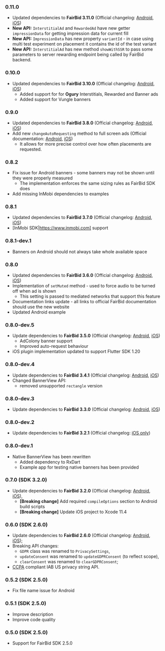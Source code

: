 ### 0.11.0
* Updated dependencies to **FairBid 3.11.0** (Official changelog: [Android](https://developer.fyber.com/hc/en-us/articles/360010205178-FairBid-Android-SDK-Changelog), [iOS](https://developer.fyber.com/hc/en-us/articles/360010021878-FairBid-iOS-SDK-Changelog))
* **New API:** `InterstitialAd` and `RewardedAd` have new getter `impressionData` for getting impression data for current fill
* **New API:** `ImpressionData` has new property `variantId` - in case using multi test experiment on placement it contains the id of the test variant
* **New API:** `InterstitialAd` has new method `showWithSSR` to pass some parameters to server rewarding endpoint being called by FairBid backend.

### 0.10.0
* Updated dependencies to **FairBid 3.10.0** (Official changelog: [Android](https://developer.fyber.com/hc/en-us/articles/360010205178-FairBid-Android-SDK-Changelog), [iOS](https://developer.fyber.com/hc/en-us/articles/360010021878-FairBid-iOS-SDK-Changelog))
  * Added support for for **Ogury** Interstitials, Rewarded and Banner ads
  * Added support for Vungle banners

### 0.9.0
* Updated dependencies to **FairBid 3.8.0** (Official changelog: [Android](https://developer.fyber.com/hc/en-us/articles/360010205178-FairBid-Android-SDK-Changelog), [iOS](https://developer.fyber.com/hc/en-us/articles/360010021878-FairBid-iOS-SDK-Changelog))
* Add new `changeAutoRequesting` method to full screen ads (Official documentation: [Android](https://developer.fyber.com/hc/en-us/articles/360010251798-Auto-Request#auto-request-configuration-per-placement-0-2), [iOS](https://developer.fyber.com/hc/en-us/articles/360009940017-Auto-Request#auto-request-configuration-per-placement-0-2))
  * It allows for more precise control over how often placements are requested.

### 0.8.2
* Fix issue for Android banners - some banners may not be shown until they were properly measured
  * The implementation enforces the same sizing rules as FairBid SDK does
* Add missing InMobi dependencies to examples

### 0.8.1
* Updated dependencies to **FairBid 3.7.0** (Official changelog: [Android](https://developer.fyber.com/hc/en-us/articles/360010205178-FairBid-Android-SDK-Changelog), [iOS](https://developer.fyber.com/hc/en-us/articles/360010021878-FairBid-iOS-SDK-Changelog))
* [InMobi SDK|https://www.inmobi.com] support

### 0.8.1-dev.1
* Banners on Android should not always take whole available space

### 0.8.0
* Updated dependencies to **FairBid 3.6.0** (Official changelog: [Android](https://developer.fyber.com/hc/en-us/articles/360010205178-FairBid-Android-SDK-Changelog#version-3-6-0-0-0), [iOS](https://developer.fyber.com/hc/en-us/articles/360010021878-FairBid-iOS-SDK-Changelog#version-3-6-0-0-0))
* Implementation of `setMuted` method - used to force audio to be turned off when ad is shown
  * This setting is passed to mediated networks that support this feature
* Documentation links update - all links to official FairBid documentation should use the new website
* Updated Android example 

### 0.8.0-dev.5
* Update dependencies to **FairBid 3.5.0** (Official changelog: [Android](https://dev-android.fyber.com/docs/fairbid-sdk#version-350), [iOS](https://dev-ios.fyber.com/docs/fairbid-sdk#version-350))
  * AdColony banner support
  * Improved auto-request behaviour
* iOS plugin implementation updated to support Flutter SDK 1.20

### 0.8.0-dev.4
* Update dependencies to **FairBid 3.4.1** (Official changelog: [Android](https://dev-android.fyber.com/docs/fairbid-sdk#version-341), [iOS](https://dev-ios.fyber.com/docs/fairbid-sdk#version-341))
* Changed BannerView API:
  * removed unsupported `rectangle` version

### 0.8.0-dev.3
* Update dependencies to **FairBid 3.3.0** (Official changelog: [Android](https://dev-android.fyber.com/docs/fairbid-sdk#version-330), [iOS](https://dev-ios.fyber.com/docs/fairbid-sdk#version-330))

### 0.8.0-dev.2
* Update dependencies to **FairBid 3.2.1** (Official changelog: [iOS only](https://dev-ios.fyber.com/docs/fairbid-sdk#version-321))

### 0.8.0-dev.1
* Native BannerView has been rewritten
  * Added dependency to RxDart
  * Example app for testing native banners has been provided

### 0.7.0 (SDK 3.2.0)
* Update dependencies to **FairBid 3.2.0** (Official changelog: [Android](https://dev-android.fyber.com/docs/fairbid-sdk), [iOS](https://dev-ios.fyber.com/docs/fairbid-sdk)),
    * **[Breaking change]** Add required `compileOptions` section to Android build scripts
    * **[Breaking change]** Update iOS project to Xcode 11.4
### 0.6.0 (SDK 2.6.0)
* Update dependencies to **FairBid 2.6.0** (Official changelog: [Android](https://dev-android.fyber.com/docs/fairbid-sdk), [iOS](https://dev-ios.fyber.com/docs/fairbid-sdk));
* Breaking API changes:
    * `GDPR` class was renamed to `PrivacySettings`,
    * `updateConsent` was renamed to `updateGDPRConsent` (to reflect scope),
    * `clearConsent` was renamed to `clearGDPRConsent`;
* [CCPA](https://dev-android.fyber.com/docs/ccpa-consent-settings) compliant IAB US privacy string API.

### 0.5.2 (SDK 2.5.0)
* Fix file name issue for Android

### 0.5.1 (SDK 2.5.0)
* Improve description
* Improve code quality

### 0.5.0 (SDK 2.5.0)
* Support for FairBid SDK 2.5.0
